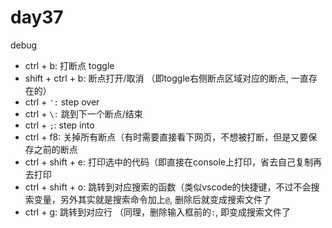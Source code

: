 # day37

debug

- ctrl + b: 打断点 toggle
- shift + ctrl + b: 断点打开/取消 （即toggle右侧断点区域对应的断点, 一直存在的）
- ctrl + `':` step over
- ctrl + `\:` 跳到下一个断点/结束
- ctrl + `;`: step into
- ctrl + f8: 关掉所有断点（有时需要直接看下网页，不想被打断，但是又要保存之前的断点
- ctrl + shift + e: 打印选中的代码（即直接在console上打印，省去自己复制再去打印
- ctrl + shift + o: 跳转到对应搜索的函数（类似vscode的快捷键，不过不会搜索变量，另外其实就是搜索命令加上`@`, 删除后就变成搜索文件了
- ctrl + g: 跳转到对应行 （同理，删除输入框前的`:`, 即变成搜索文件了